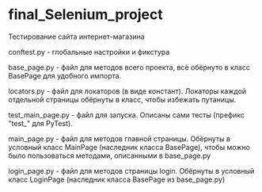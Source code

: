 # final_Selenium_project
Тестирование сайта интернет-магазина


conftest.py - глобальные настройки и фикстура

base_page.py - файл для методов всего проекта, всё обёрнуто в класс BasePage для удобного импорта.

locators.py - файл для локаторов (в виде констант). Локаторы каждой отдельной страницы обёрнуты в класс, чтобы избежать путаницы.

test_main_page.py - файл для запуска. Описаны сами тесты (префикс "test_" для PyTest).
<!-- B функции:
    выдаём нужный для проверки линк
    созаём в функции объект page класса MainPage, которой передаём браузер из base_page.py(класс BasePage) и link
    следом говорим "page, откройся", но методом из base_page.py(класс BasePage)
    добавляем проверки, которые создавали методами в main_page.py -->

main_page.py - файл для методов главной страницы. Обёрнуты в условный класс MainPage (наследник класса BasePage), чтобы можно было пользоваться методами, описанными в base_page.py

login_page.py - файл для методов страницы login. Обёрнуты в условный класс LoginPage (наследник класса BasePage из base_page.py)
